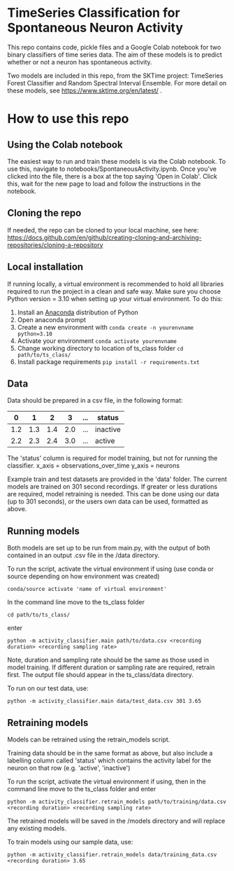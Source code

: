 # TimeSeries Classification for Spontaneous Neuron Activity

This repo contains code, pickle files and a Google Colab notebook for two binary classifiers of time series data. The aim of these models is to predict whether or not a neuron has spontaneous activity.

Two models are included in this repo, from the SKTime project: TimeSeries Forest Classifier and Random Spectral Interval Ensemble. For more detail on these models, see  https://www.sktime.org/en/latest/ .

# How to use this repo

## Using the Colab notebook
The easiest way to run and train these models is via the Colab notebook. To use this, navigate to notebooks/SpontaneousActivity.ipynb. Once you've clicked into the file, there is a box at the top saying 'Open in Colab'. Click this, wait for the new page to load and follow the instructions in the notebook.

## Cloning the repo
If needed, the repo can be cloned to your local machine, see here: https://docs.github.com/en/github/creating-cloning-and-archiving-repositories/cloning-a-repository


## Local installation
If running locally, a virtual environment is recommended to hold all libraries required to run the project in a clean and safe way. Make sure you choose Python version = 3.10 when setting up your virtual environment. To do this:
1. Install an [Anaconda](https://www.anaconda.com/download/) distribution of Python 
2. Open anaconda prompt
3. Create a new environment with `conda create -n yourenvname python=3.10`
4. Activate your environment `conda activate yourenvname`
5. Change working directory to location of ts_class folder `cd path/to/ts_class/`   
6. Install package requirements `pip install -r requirements.txt`


## Data
Data should be prepared in a csv file, in the following format:

0 | 1 | 2 | 3 | ... | status
--|---|---|---|-----|-------
1.2|1.3|1.4|2.0| ... | inactive
2.2|2.3|2.4|3.0| ... | active

The 'status' column is required for model training, but not for running the classifier.
x_axis = observations_over_time
y_axis = neurons

Example train and test datasets are provided in the 'data' folder. The current models are trained on 301 second recordings. If greater or less durations are required, model retraining is needed. This can be done using our data (up to 301 seconds), or the users own data can be used, formatted as above.

## Running models
Both models are set up to be run from main.py, with the output of both contained in an output .csv file in the /data directory.

To run the script, activate the virtual environment if using (use conda or source depending on how environment was created)
```commandline
conda/source activate 'name of virtual environment'
```
In the command line move to the ts_class folder 
```commandline
cd path/to/ts_class/
```
enter
 ```commandline
 python -m activity_classifier.main path/to/data.csv <recording duration> <recording sampling rate>
 ```
 Note, duration and sampling rate should be the same as those used in model training. If different duration or sampling rate are required, retrain first.
 The output file should appear in the ts_class/data directory. 

To run on our test data, use:
```commandline
python -m activity_classifier.main data/test_data.csv 301 3.65
```
 
 
 ## Retraining models
 Models can be retrained using the retrain_models script.
 
 Training data should be in the same format as above, but also include a labelling column called 'status' which contains the activity label for the neuron on that row (e.g. 'active', 'inactive')
 
 To run the script, activate the virtual environment if using, then in the command line move to the ts_class folder and enter
 ```commandline
 python -m activity_classifier.retrain_models path/to/training/data.csv <recording duration> <recording sampling rate>
 ```
 
The retrained models will be saved in the /models directory and will replace any existing models.

To train models using our sample data, use:
```commandline
python -m activity_classifier.retrain_models data/training_data.csv <recording duration> 3.65
```
 
 
 




